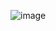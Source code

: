 ![image](https://github.com/AdrienB23/QR_Code/assets/117181235/83d5de86-5959-4792-bd43-b596826ce31f)
